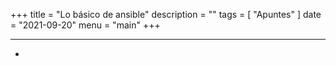 +++
title = "Lo básico de ansible"
description = ""
tags = [
    "Apuntes"
]
date = "2021-09-20"
menu = "main"
+++

---

* 